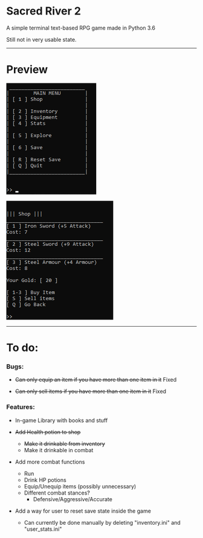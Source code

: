 # Sacred River 2
A simple terminal text-based RPG game made in Python 3.6

Still not in very usable state.

***

# Preview

![Main Menu](images/preview-menu.png)

![Shop](images/preview-shop.png)

***

# To do:

### Bugs:

- ~~Can only equip an item if you have more than one item in it~~ Fixed

- ~~Can only sell items if you have more than one item in it~~  Fixed

### Features:

- In-game Library with books and stuff

- ~~Add Health potion to shop~~
    - ~~Make it drinkable from inventory~~
    - Make it drinkable in combat
    
- Add more combat functions
    - Run
    - Drink HP potions
    - Equip/Unequip items (possibly unnecessary)
    - Different combat stances?
        - Defensive/Aggressive/Accurate

- Add a way for user to reset save state inside the game
    - Can currently be done manually by deleting "inventory.ini" and "user_stats.ini"